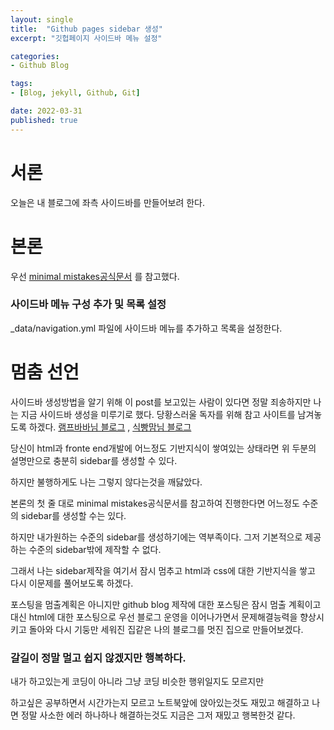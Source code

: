 ```yaml
---
layout: single
title:  "Github pages sidebar 생성"
excerpt: "깃헙페이지 사이드바 메뉴 설정"

categories:
- Github Blog

tags:
- [Blog, jekyll, Github, Git]

date: 2022-03-31
published: true
---
```


# 서론

오늘은 내 블로그에 좌측 사이드바를 만들어보려 한다.

# 본론

우선 [minimal mistakes공식문서](https://mmistakes.github.io/minimal-mistakes/docs/layouts/#custom-sidebar-content) 를 참고했다.



### 사이드바 메뉴 구성 추가 및 목록 설정

_data/navigation.yml 파일에 사이드바 메뉴를 추가하고 목록을 설정한다.
# 멈춤 선언

사이드바 생성방법을 알기 위해 이 post를 보고있는 사람이 있다면 정말 죄송하지만 나는 지금 사이드바 생성을 미루기로 했다.
당황스러울 독자를 위해 참고 사이트를 남겨놓도록 하겠다. [램프바바님 블로그](https://apit.dev/jekyll/minimal-mistakes-side-bar/) , [식빵맘님 블로그](https://ansohxxn.github.io/) 

당신이 html과 fronte end개발에 어느정도 기반지식이 쌓여있는 상태라면 위 두분의 설명만으로 충분히 sidebar를 생성할 수 있다.

하지만 불행하게도 나는 그렇지 않다는것을 깨닳았다.

본론의 첫 줄 대로 minimal mistakes공식문서를 참고하여 진행한다면 어느정도 수준의 sidebar를 생성할 수는 있다.

하지만 내가원하는 수준의 sidebar를 생성하기에는 역부족이다. 그저 기본적으로 제공하는 수준의 sidebar밖에 제작할 수 없다.

그래서 나는 sidebar제작을 여기서 잠시 멈추고 html과 css에 대한 기반지식을 쌓고 다시 이문제를 풀어보도록 하겠다.

포스팅을 멈출계획은 아니지만 github blog 제작에 대한 포스팅은 잠시 멈출 계획이고 대신 html에 대한 포스팅으로 우선 블로그 운영을 이어나가면서 문제해결능력을 향상시키고 돌아와 다시 기둥만 세워진 집같은 나의 블로그를
멋진 집으로 만들어보겠다.

### 갈길이 정말 멀고 쉽지 않겠지만 행복하다.
내가 하고있는게 코딩이 아니라 그냥 코딩 비슷한 행위일지도 모르지만

하고싶은 공부하면서 시간가는지 모르고 노트북앞에 앉아있는것도 재밌고 해결하고 나면 정말 사소한 에러 하나하나 해결하는것도 지금은 그저 재밌고 행복한것 같다.